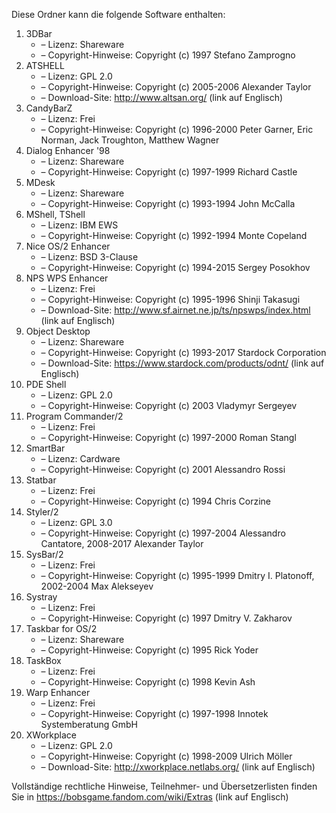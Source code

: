 ﻿Diese Ordner kann die folgende Software enthalten:

1. 3DBar
   - – Lizenz: Shareware
   - – Copyright-Hinweise: Copyright (c) 1997 Stefano Zamprogno
2. ATSHELL
   - – Lizenz: GPL 2.0
   - – Copyright-Hinweise: Copyright (c) 2005-2006 Alexander Taylor
   - – Download-Site: http://www.altsan.org/ (link auf Englisch)
3. CandyBarZ
   - – Lizenz: Frei
   - – Copyright-Hinweise: Copyright (c) 1996-2000 Peter Garner, Eric Norman, Jack Troughton, Matthew Wagner
4. Dialog Enhancer '98
   - – Lizenz: Shareware
   - – Copyright-Hinweise: Copyright (c) 1997-1999 Richard Castle
5. MDesk
   - – Lizenz: Shareware
   - – Copyright-Hinweise: Copyright (c) 1993-1994 John McCalla
6. MShell, TShell
   - – Lizenz: IBM EWS
   - – Copyright-Hinweise: Copyright (c) 1992-1994 Monte Copeland
7. Nice OS/2 Enhancer
   - – Lizenz: BSD 3-Clause
   - – Copyright-Hinweise: Copyright (c) 1994-2015 Sergey Posokhov
8. NPS WPS Enhancer
   - – Lizenz: Frei
   - – Copyright-Hinweise: Copyright (c) 1995-1996 Shinji Takasugi
   - – Download-Site: http://www.sf.airnet.ne.jp/ts/npswps/index.html (link auf Englisch)
9. Object Desktop
   - – Lizenz: Shareware
   - – Copyright-Hinweise: Copyright (c) 1993-2017 Stardock Corporation
   - – Download-Site: https://www.stardock.com/products/odnt/ (link auf Englisch)
10. PDE Shell
    - – Lizenz: GPL 2.0
    - – Copyright-Hinweise: Copyright (c) 2003 Vladymyr Sergeyev
11. Program Commander/2
    - – Lizenz: Frei
    - – Copyright-Hinweise: Copyright (c) 1997-2000 Roman Stangl
12. SmartBar
    - – Lizenz: Cardware
    - – Copyright-Hinweise: Copyright (c) 2001 Alessandro Rossi
13. Statbar
    - – Lizenz: Frei
    - – Copyright-Hinweise: Copyright (c) 1994 Chris Corzine
14. Styler/2
    - – Lizenz: GPL 3.0
    - – Copyright-Hinweise: Copyright (c) 1997-2004 Alessandro Cantatore, 2008-2017 Alexander Taylor
15. SysBar/2
    - – Lizenz: Frei
    - – Copyright-Hinweise: Copyright (c) 1995-1999 Dmitry I. Platonoff, 2002-2004 Max Alekseyev
16. Systray
    - – Lizenz: Frei
    - – Copyright-Hinweise: Copyright (c) 1997 Dmitry V. Zakharov
17. Taskbar for OS/2
    - – Lizenz: Shareware
    - – Copyright-Hinweise: Copyright (c) 1995 Rick Yoder
18. TaskBox
    - – Lizenz: Frei
    - – Copyright-Hinweise: Copyright (c) 1998 Kevin Ash
19. Warp Enhancer
    - – Lizenz: Frei
    - – Copyright-Hinweise: Copyright (c) 1997-1998 Innotek Systemberatung GmbH
20. XWorkplace
    - – Lizenz: GPL 2.0
    - – Copyright-Hinweise: Copyright (c) 1998-2009 Ulrich Möller
    - – Download-Site: http://xworkplace.netlabs.org/ (link auf Englisch)

Vollständige rechtliche Hinweise, Teilnehmer- und Übersetzerlisten finden Sie in https://bobsgame.fandom.com/wiki/Extras (link auf Englisch)
